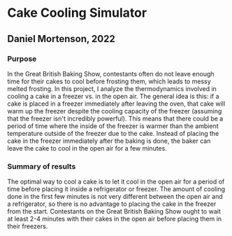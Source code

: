 # Cake Cooling Simulator

## Daniel Mortenson, 2022

### Purpose
In the Great British Baking Show, contestants often do not leave enough time for their cakes to cool before frosting them, which leads to messy melted frosting. In this project, I analyze the thermodynamics involved in cooling a cake in a freezer vs. in the open air. The general idea is this: if a cake is placed in a freezer immediately after leaving the oven, that cake will warm up the freezer despite the cooling capacity of the freezer (assuming that the freezer isn't incredibly powerful). This means that there could be a period of time where the inside of the freezer is warmer than the ambient temperature outside of the freezer due to the cake. Instead of placing the cake in the freezer immediately after the baking is done, the baker can leave the cake to cool in the open air for a few minutes.

### Summary of results
The optimal way to cool a cake is to let it cool in the open air for a period of time before placing it inside a refrigerator or freezer. The amount of cooling done in the first few minutes is not very different between the open air and a refrigerator, so there is no advantage to placing the cake in the freezer from the start. Contestants on the Great British Baking Show ought to wait at least 2-4 minutes with their cakes in the open air before placing them in their freezers.